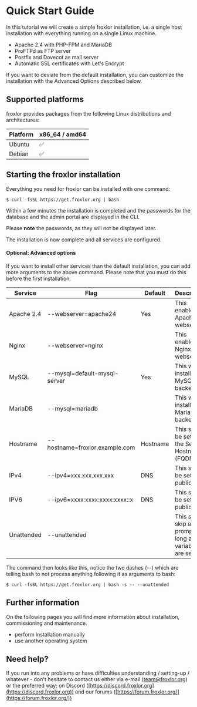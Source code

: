 # Quick Start Guide

In this tutorial we will create a simple froxlor installation, i.e. a single host installation with everything running
on a single Linux machine.

* Apache 2.4 with PHP-FPM and MariaDB
* ProFTPd as FTP server
* Postfix and Dovecot as mail server
* Automatic SSL certificates with Let's Encrypt

If you want to deviate from the default installation, you can customize the installation with the Advanced Options
described below.

## Supported platforms

froxlor provides packages from the following Linux distributions and architectures:

| Platform | x86_64 / amd64 |
|----------|----------------|
| Ubuntu   | ✅              |
| Debian   | ✅              |

## Starting the froxlor installation

Everything you need for froxlor can be installed with one command:

```shell
$ curl -fsSL https://get.froxlor.org | bash
```

Within a few minutes the installation is completed and the passwords for the database and the admin portal are displayed
in the CLI.

Please **note** the passwords, as they will not be displayed later.

The installation is now complete and all services are configured.

#### Optional: Advanced options

If you want to install other services than the default installation, you can add more arguments to the above command.
Please note that you must do this before the first installation.

| Service    | Flag                           | Default  | Description                                                   |
|------------|--------------------------------|----------|---------------------------------------------------------------|
| Apache 2.4 | --webserver=apache24           | Yes      | This enables Apache as webserver                              |
| Nginx      | --webserver=nginx              |          | This enables Nginx as webserver                               |
| MySQL      | --mysql=default-mysql-server   | Yes      | This will install MySQL as backend                            |
| MariaDB    | --mysql=mariadb                |          | This will install MariaDB as backend                          |
| Hostname   | --hostname=froxlor.example.com | Hostname | This should be set to the Server Hostname (FQDN)              |
| IPv4       | --ipv4=xxx.xxx.xxx.xxx         | DNS      | This should be set the public IPv4                            |
| IPV6       | --ipv6=xxxx:xxxx:xxxx:xxxx::x  | DNS      | This should be set the public IPv6                            |
| Unattended | --unattended                   |          | This should skip all prompts as long as all variables are set |

The command then looks like this, notice the two dashes (--) which are telling bash to not process anything following it
as arguments to bash:

```shell
$ curl -fsSL https://get.froxlor.org | bash -s -- --unattended
```

## Further information

On the following pages you will find more information about installation, commissioning and maintenance.

* perform installation manually
* use another operating system

## Need help?

If you run into any problems or have difficulties understanding / setting-up / whatever - don't hesitate to contact us
either via e-mail ([team@froxlor.org](mailto:team@froxlor.org)) or the preferred way: on
Discord ([https://discord.froxlor.org](https://discord.froxlor.org)) and our
forums ([https://forum.froxlor.org/](https://forum.froxlor.org/))
